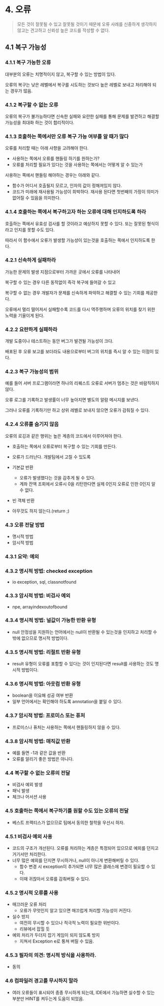 # 4. 오류
> 모든 것이 잘못될 수 있고 잘못될 것이기 때문에 오류 사례를 신중하게 생각하지 않고는 견고하고
신뢰성 높은 코드를 작성할 수 없다.

## 4.1 복구 가능성
### 4.1.1 복구 가능한 오류
대부분의 오류는 치명적이지 않고, 복구할 수 있는 방법이 있다.

오류의 복구는 낮은 레벨에서 복구를 시도하는 것보다 높은 레벨로 보내고 처리해야 되는 경우가 많음.

### 4.1.2 복구할 수 없는 오류
오류의 복구가 불가능하다면 신속한 실패와 요란한 실패를 통해
문제를 발견하고 해결할 가능성을 최대화 하는 것이 합리적이다.

### 4.1.3 호출하는 쪽에서만 오류 복구 가능 여부를 알 때가 많다
오류를 처리할 때는 아래 사항을 고려해야 한다.
* 사용하는 쪽에서 오류를 핸들링 하기를 원하는가?
* 오류를 처리할 필요가 있다는 것을 사용하는 쪽에서는 어떻게 알 수 있는가

사용하는 쪽에서 핸들링 해야하는 경우는 아래와 같다.
* 함수가 어디서 호출될지 모르고, 인자의 값이 정해져있지 않다.
* 코드가 미래에 재사용될 가능성이 희박하다. 재사용 된다면 첫번째의 가정이 의미가 없어질 수 있음을 의미한다.

### 4.1.4 호출하는 쪽에서 복구하고자 하는 오류에 대해 인지하도록 하라
호출하는 쪽에서 유효성 검사를 할 것이라고 예상하지 못할 수 있다.
또는 잘못된 형식이라고 인지를 못할 수도 있다.

따라서 이 함수에서 오류가 발생할 가능성이 있는것을 호출하는 쪽에서 인지하도록 한다.

### 4.2.1 신속하게 실패하라
가능한 문제의 발생 지점으로부터 가까운 곳에서 오류를 나타내어

복구할 수 있는 경우 다른 동작없이 즉각 복구에 들어갈 수 있고

복구할 수 없는 경우 개발자가 문제를 신속하게 파악하고 해결할 수 있는 기회를 제공한다.

오류에서 멀리 떨어져서 실패할수록 코드를 다시 역주행하며 오류의 위치를 찾기 위한 노력을 기울이게 된다.

### 4.2.2 요란하게 실패하라
개발 도중이나 테스트하는 동안 버그가 발견될 가능성이 크다. 

배포된 후 오류 보고를 보더라도 내용으로부터 버그의 위치를 즉시 알 수 있는 이점이 있다.

### 4.2.3 복구 가능성의 범위
예를 들어 서버 프로그램이라면 하나의 리퀘스트 오류로 서버가 멈추는 것은 바람직하지 않다.

오류 로그를 기록하고 발생률이 너무 높아지면 별도의 알람 메시지를 보낸다.

그러나 오류를 기록하기만 하고 상위 레벨로 보내지 않으면 오류가 감춰질 수 있다.

### 4.2.4 오류를 숨기지 않음
오류의 로깅과 같은 행위는 높은 계층의 코드에서 이루어져야 한다.
* 호출하는 쪽에서 오류로부터 복구할 수 있는 기회를 만든다.
* 오류가 드러난다. 개발팀에서 고칠 수 있도록

* 기본값 반환
  * 오류가 발생했다는 것을 감추게 될 수 있다.
  * 계좌 잔액 조회에서 오류시 0을 리턴한다면 실제 0인지 오류로 인한 0인지 알 수 없다.
* 빈 객체 반환
* 아무것도 하지 않는다.(return ;)

### 4.3 오류 전달 방법
* 명시적 방법
* 암시적 방법

### 4.3.1 요약: 예외
### 4.3.2 명시적 방법: checked exception
* io exception, sql, classnotfound
### 4.3.3 암시적 방법: 비검사 예외
* npe, arrayindexoutofbound
### 4.3.4 명시적 방법: 널값이 가능한 반환 유형
* null 안정성을 지원하는 언어에서는 null이 반환될 수 있는것을 인지하고 처리할 수 밖에 없으므로
명시적 방법이다.
### 4.3.5 명시적 방법: 리절트 반환 유형
* result 유형이 오류를 포함할 수 있다는 것이 인지된다면 result를 사용하는 것도 
명시적 방법이다.
### 4.3.6 명시적 방법: 아웃컴 반환 유형
* boolean을 이요해 성공 여부 반환
* 일부 언어에서는 확인해야 하도록 annotation을 붙일 수 있다.
### 4.3.7 암시적 방법: 프로미스 또는 퓨처
* 프로미스나 퓨처는 사용하는 쪽에서 핸들링하지 않을 수 있다.
### 4.3.8 암시적 방법: 매직값 반환
* 예를 들면 -1과 같은 값을 반환
* 오류를 알리기 좋은 방법은 아니다.

### 4.4 복구할 수 없는 오류의 전달
* 비검사 예외 발생
* 패닉 발생
* 체크나 어서션 사용
### 4.5 호출하는 쪽에서 복구하기를 원할 수도 있는 오류의 전달
* 베스트 프랙티스가 없으므로 팀에서 동의한 철학을 우선시 하자.
### 4.5.1 비검사 예외 사용
* 코드의 구조가 개선된다. 오류를 처리하는 계층은 특정되어 있으므로 예외를 던지고 거기서만 처리한다.
* 너무 많은 예외를 던지면 무시하거나, null이 아니게 변환해버릴 수 있다.
  * 함수 변경 시 exception이 추가되면 너무 많은 클래스에 변경이 필요할 수 있다.
  * 이때 귀찮아서 오류를 감춰버릴 수 있다.
### 4.5.2 명시적 오류를 사용
* 매끄러운 오류 처리
  * 오류가 무엇인지 알고 있으면 매끄럽게 처리할 가능성이 커진다.
* 실수 방지
  * 여전히 무시할 수 있으나 적극적 노력이 필요한 위반이다.
  * 리뷰에서 잡힐 듯
* 예외 처리가 두더지 잡기 게임이 되지 않도록 방지
  * 지쳐서 Exception e로 퉁쳐 버릴 수 있음.
### 4.5.3 필자의 의견: 명시적 방식을 사용하라.
* 동의
### 4.6 컴파일러 경고를 무시하지 말라
* 여러 오류들이 표시되어 종종 무시하게 되는데, IDE에서 가능하면 실수할 수 있는 부분만 HINT를 켜두는게 도움이 되었음.
